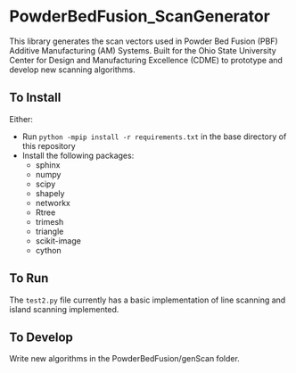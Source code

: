 # PowderBedFusion_ScanGenerator
This library generates the scan vectors used in Powder Bed Fusion (PBF) Additive Manufacturing (AM) Systems. Built for the Ohio State University Center for Design and Manufacturing Excellence (CDME) to prototype and develop new scanning algorithms. 

## To Install
Either:
- Run `python -mpip install -r requirements.txt` in the base directory of this repository
- Install the following packages: 
    - sphinx  
    - numpy  
    - scipy  
    - shapely  
    - networkx  
    - Rtree  
    - trimesh  
    - triangle  
    - scikit-image  
    - cython  

## To Run 
The `test2.py` file currently has a basic implementation of line scanning and island scanning implemented.

## To Develop
Write new algorithms in the PowderBedFusion/genScan folder.